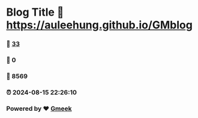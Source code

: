# Blog Title :link: https://auleehung.github.io/GMblog 
### :page_facing_up: [33](https://auleehung.github.io/GMblog/tag.html) 
### :speech_balloon: 0 
### :hibiscus: 8569 
### :alarm_clock: 2024-08-15 22:26:10 
### Powered by :heart: [Gmeek](https://github.com/Meekdai/Gmeek)
